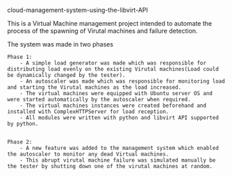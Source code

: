 cloud-management-system-using-the-libvirt-API

This is a Virtual Machine management project intended to automate the process of the spawning of Virutal machines and failure detection.

The system was made in two phases
	
	Phase 1:
		- A simple load generator was made which was responsible for distributing load evenly on the existing Virutal machines(Load could be dynamically changed by the tester).
		- An autoscaler was made which was responsible for monitoring load and starting the Virutal machines as the load increased.
		- The virtual machines were equipped with Ubuntu server OS and were started automatically by the autoscaler when required.
		- The virtual machines instances were created beforehand and installed with ComplexHTTPServer for load reception. 
		- All modules were written with python and libvirt API supported by python.


	Phase 2:
		- A new feature was added to the management system which enabled the autoscaler to monitor any dead Virtual machines.
		- This abrupt virutal machine failure was simulated manually be the tester by shutting down one of the virutal machines at random.